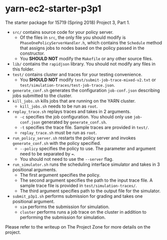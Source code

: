 # yarn-ec2-starter-p3p1

The starter package for 15719 (Spring 2018) Project 3, Part 1.

- `src/` contains source code for your policy server.
	- Of the files in `src`, the only file you should modify is `PhaseOnePolicyServerHandler.h`, which contains the `Schedule` method that assigns jobs to nodes based on the policy passed in the constructor.
	- You **SHOULD NOT** modify the `Makefile` or any other source files.
- `lib/` contains the `rapidjson` library. You should not modify any files in this folder.
- `test/` contains cluster and traces for your testing convenience.
	- You **SHOULD NOT** modify `test/submit-job-trace-mixed-v2.txt` or `test/simulation-traces/test-job-trace.json`.
- `generate_conf.sh` generates the configuration `job-conf.json` describing jobs submitted to the cluster.
- `kill_jobs.sh` kills jobs that are running on the YARN cluster.
	- `kill_jobs.sh` needs to be run as `root`.
- `replay_trace.sh` replays traces and takes in 2 arguments.
	- `-c` specifies the job configuration. You should only use `job-conf.json` generated by `generate_conf.sh`.
	- `-t` specifies the trace file. Sample traces are provided in `test/`.
	- `replay_trace.sh` must be run as `root`.
- `run_policy_server.sh` restarts the policy server and invokes `generate_conf.sh` with the policy specified.
	- `--policy` specifies the policy to use. The parameter and argument need to be separated by `=`.
	- You should not need to use the `--server` flag.
- `run_simulator.sh` runs the scheduling interface simulator and takes in 3 positional arguments.
	- The first argument specifies the policy.
	- The second argument specifies the path to the input trace file. A sample trace file is provided in `test/simulation-traces/`.
	- The third argument specifies path to the output file for the simulator.
- `submit_p3p1.sh` performs submission for grading and takes one positional argument.
	- `sim` performs the submission for simulation.
	- `cluster` performs runs a job trace on the cluster in addition to performing the submission for simulation.

Please refer to the writeup on The Project Zone for more details on the project.

